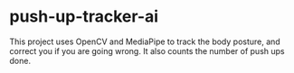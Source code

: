 # push-up-tracker-ai

This project uses OpenCV and MediaPipe to track the body posture, and correct you if you are going wrong. It also counts the number of push ups done.
